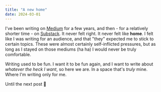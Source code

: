 ```yaml
---
title: "A new home"
date: 2024-03-01
---
```


I've been writing on [Medium](https://medium.com/@siddharth.shankar) for a few years, and then - for a relatively shorter time - on [Substack](https://substack.com/@sidshankar). It never felt right. It never felt like **home**. I felt like I was writing for an audience, and that "they" expected me to stick to certain topics. These were almost certainly self-inflicted pressures, but as long as I stayed on those mediums (ha ha) I would never be truly comfortable. 

Writing used to be fun. I want it to be fun again, and I want to write about _whatever the heck I want_, so here we are. In a space that's _truly_ mine. Where I'm writing only for me. 

Until the next post 👋

